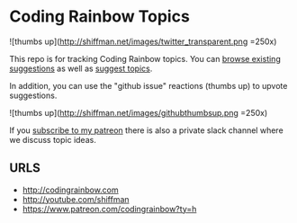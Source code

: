 # Coding Rainbow Topics

![thumbs up](http://shiffman.net/images/twitter_transparent.png =250x)

This repo is for tracking Coding Rainbow topics.  You can [browse existing suggestions](https://github.com/CodingRainbow/Rainbow-Topics/issues) as well as [suggest topics](https://github.com/CodingRainbow/Rainbow-Topics/issues/new).

In addition, you can use the "github issue" reactions (thumbs up) to upvote suggestions.

![thumbs up](http://shiffman.net/images/githubthumbsup.png =250x)

If you [subscribe to my patreon](https://www.patreon.com/codingrainbow?ty=h) there is also a private slack channel where we discuss topic ideas.

## URLS
* http://codingrainbow.com
* http://youtube.com/shiffman
* https://www.patreon.com/codingrainbow?ty=h
